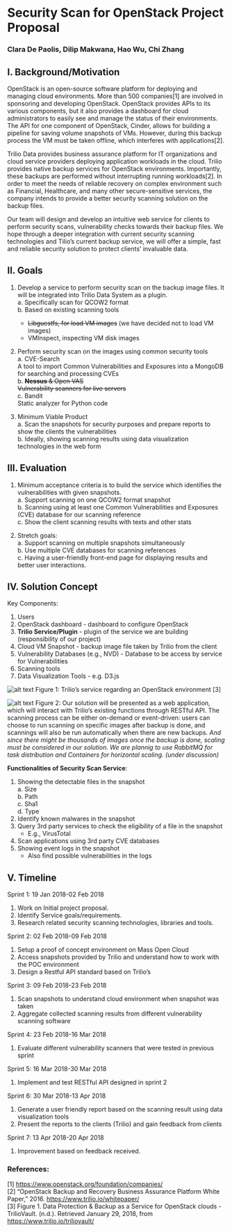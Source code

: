 # Security Scan for OpenStack Project Proposal
### Clara De Paolis, Dilip Makwana, Hao Wu, Chi Zhang

## I. Background/Motivation
OpenStack is an open-source software platform for deploying and managing cloud environments. More than 500 companies[1] are involved in sponsoring and developing OpenStack. OpenStack provides APIs to its various components, but it also provides a dashboard for cloud administrators to easily see and manage the status of their environments. The API for one component of OpenStack, Cinder, allows for building a pipeline for saving volume snapshots of VMs. However, during this backup process the VM must be taken offline, which interferes with applications[2].

Trilio Data provides business assurance platform for IT organizations and cloud service providers deploying application workloads in the cloud. Trilio provides native backup services for OpenStack environments. Importantly, these backups are performed without interrupting running workloads[2]. In order to meet the needs of reliable recovery on complex environment such as Financial, Healthcare, and many other secure-sensitive services, the company intends to provide a better security scanning solution on the backup files. 

Our team will design and develop an intuitive web service for clients to perform security scans, vulnerability checks towards their backup files. We hope through a deeper integration with current security scanning technologies and Tilio’s current backup service, we will offer a simple, fast and reliable security solution to protect clients’ invaluable data.

## II. Goals
1. Develop a service to perform security scan on the backup image files. It will be integrated into Trilio Data System as a plugin. \
a. Specifically scan for QCOW2 format\
b. Based on existing scanning tools
    * ~~Libguestfs, for load VM images~~ (we have decided not to load VM images)
    * VMInspect, inspecting VM disk images

2. Perform security scan on the images using common security tools\
a. CVE-Search\
A tool to import Common Vulnerabilities and Exposures into a MongoDB for searching and processing CVEs <br/>
b. ~~**Nessus** & Open VAS\
Vulnerability scanners for live servers<br/>~~
c. Bandit\
Static analyzer for Python code

3. Minimum Viable Product\
a. Scan the snapshots for security purposes and prepare reports to show the clients the vulnerabilities\
b. Ideally, showing scanning results using data visualization technologies in the web form

## III. Evaluation
1. Minimum acceptance criteria is to build the service which identifies the vulnerabilities with given snapshots.\
a. Support scanning on one QCOW2 format snapshot\
b. Scanning using at least one Common Vulnerabilities and Exposures (CVE) database for our scanning reference\
c. Show the client scanning results with texts and other stats

2. Stretch goals:\
a. Support scanning on multiple snapshots simultaneously\
b. Use multiple CVE databases for scanning references\
c. Having a user-friendly front-end page for displaying results and better user interactions.

## IV. Solution Concept
Key Components:
1. Users
2. OpenStack dashboard - dashboard to configure OpenStack 
3. **Trilio Service/Plugin** - plugin of the service we are building  (responsibility of our project)
4. Cloud VM Snapshot - backup image file taken by Trilio from the client
5. Vulnerability Databases (e.g., NVD) - Database to be access by service for Vulnerabilities
6. Scanning tools
7. Data Visualization Tools - e.g. D3.js

![alt text](https://github.com/BU-NU-CLOUD-SP18/Security-Scan-for-OpenStack/blob/master/Architecture%20for%20Trilio%20Service.png "Hover text")
Figure 1: 
Trilio’s service regarding an OpenStack environment [3]

![alt text](https://github.com/BU-NU-CLOUD-SP18/Security-Scan-for-OpenStack/blob/master/Architecture%20for%20Security%20Scan.jpg "Hover text")
Figure 2: 
Our solution will be presented as a web application, which will interact with Trilio’s existing functions through RESTful API. The scanning process can be either on-demand or event-driven: users can choose to run scanning on specific images after backup is done, and scannings will also be run automatically when there are new backups. *And since there might be thousands of images once the backup is done, scaling must be considered in our solution. We are plannig to use RabbitMQ for task distribution and Containers for horizontal scaling. (under discussion)*

**Functionalities of Security Scan Service**:
1. Showing the detectable files in the snapshot\
a. Size\
b. Path\
c. Sha1\
d. Type
2. Identify known malwares in the snapshot
3. Query 3rd party services to check the eligibility of a file in the snapshot
    - E.g., VirusTotal
4. Scan applications using 3rd party CVE databases
5. Showing event logs in the snapshot
    - Also find possible vulnerabilities in the logs

## V. Timeline
Sprint 1: 19 Jan 2018-02 Feb 2018
1. Work on Initial project proposal.
2. Identify Service goals/requirements.
3. Research related security scanning technologies, libraries and tools.

Sprint 2: 02 Feb 2018-09 Feb 2018
1. Setup a proof of concept environment on Mass Open Cloud
2. Access snapshots provided by Trilio and understand how to work with the POC environment
3. Design a Restful API standard based on Trilio’s 

Sprint 3: 09 Feb 2018-23 Feb 2018
1. Scan snapshots to understand cloud environment when snapshot was taken
2. Aggregate collected scanning results from different vulnerability scanning software

Sprint 4: 23 Feb 2018-16 Mar 2018
1. Evaluate different vulnerability scanners that were tested in previous sprint

Sprint 5: 16 Mar 2018-30 Mar 2018
1. Implement and test RESTful API designed in sprint 2

Sprint 6: 30 Mar 2018-13 Apr 2018
1. Generate a user friendly report based on the scanning result using data visualization tools
2. Present the reports to the clients (Trilio) and gain feedback from clients

Sprint 7: 13 Apr 2018-20 Apr 2018
1. Improvement based on feedback received.


### References:
[1] https://www.openstack.org/foundation/companies/  
[2] “OpenStack Backup and Recovery Business Assurance Platform White Paper,” 2016. https://www.trilio.io/whitepaper/  
[3] Figure 1. Data Protection & Backup as a Service for OpenStack clouds - TrilioVault. (n.d.). Retrieved January 29, 2018, from https://www.trilio.io/triliovault/
